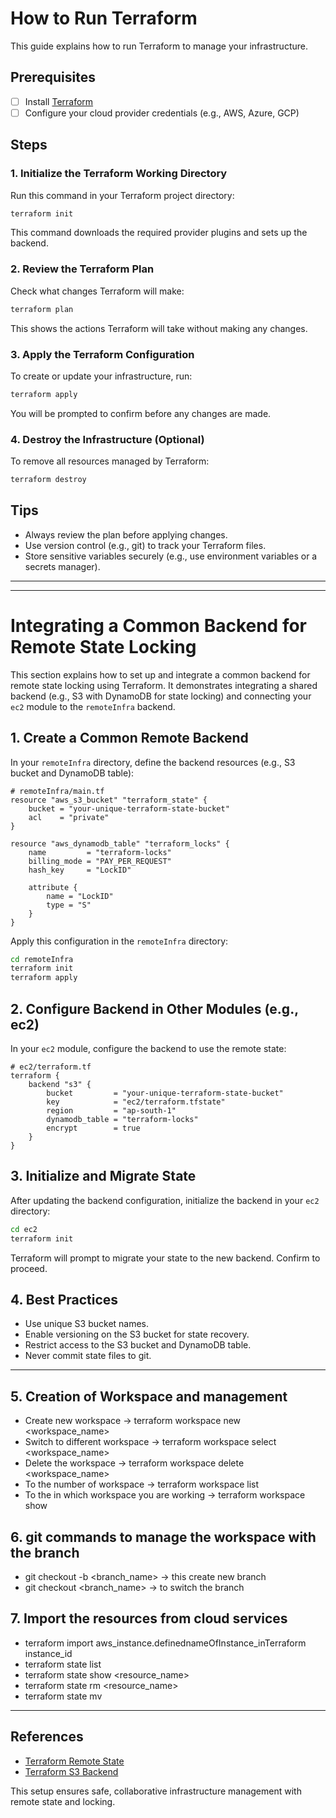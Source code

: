 # How to Run Terraform

This guide explains how to run Terraform to manage your infrastructure.

## Prerequisites
- [ ] Install [Terraform](https://www.terraform.io/downloads.html)
- [ ] Configure your cloud provider credentials (e.g., AWS, Azure, GCP)

## Steps

### 1. Initialize the Terraform Working Directory
Run this command in your Terraform project directory:

```sh
terraform init
```
This command downloads the required provider plugins and sets up the backend.

### 2. Review the Terraform Plan
Check what changes Terraform will make:

```sh
terraform plan
```
This shows the actions Terraform will take without making any changes.

### 3. Apply the Terraform Configuration
To create or update your infrastructure, run:

```sh
terraform apply
```
You will be prompted to confirm before any changes are made.

### 4. Destroy the Infrastructure (Optional)
To remove all resources managed by Terraform:

```sh
terraform destroy
```

## Tips
- Always review the plan before applying changes.
- Use version control (e.g., git) to track your Terraform files.
- Store sensitive variables securely (e.g., use environment variables or a secrets manager).

---

---

# Integrating a Common Backend for Remote State Locking

This section explains how to set up and integrate a common backend for remote state locking using Terraform. It demonstrates integrating a shared backend (e.g., S3 with DynamoDB for state locking) and connecting your `ec2` module to the `remoteInfra` backend.

## 1. Create a Common Remote Backend

In your `remoteInfra` directory, define the backend resources (e.g., S3 bucket and DynamoDB table):

```hcl
# remoteInfra/main.tf
resource "aws_s3_bucket" "terraform_state" {
	bucket = "your-unique-terraform-state-bucket"
	acl    = "private"
}

resource "aws_dynamodb_table" "terraform_locks" {
	name         = "terraform-locks"
	billing_mode = "PAY_PER_REQUEST"
	hash_key     = "LockID"

	attribute {
		name = "LockID"
		type = "S"
	}
}
```

Apply this configuration in the `remoteInfra` directory:

```sh
cd remoteInfra
terraform init
terraform apply
```

## 2. Configure Backend in Other Modules (e.g., ec2)

In your `ec2` module, configure the backend to use the remote state:

```hcl
# ec2/terraform.tf
terraform {
	backend "s3" {
		bucket         = "your-unique-terraform-state-bucket"
		key            = "ec2/terraform.tfstate"
		region         = "ap-south-1"
		dynamodb_table = "terraform-locks"
		encrypt        = true
	}
}
```

## 3. Initialize and Migrate State

After updating the backend configuration, initialize the backend in your `ec2` directory:

```sh
cd ec2
terraform init
```
Terraform will prompt to migrate your state to the new backend. Confirm to proceed.

## 4. Best Practices
- Use unique S3 bucket names.
- Enable versioning on the S3 bucket for state recovery.
- Restrict access to the S3 bucket and DynamoDB table.
- Never commit state files to git.

---

## 5. Creation of Workspace and management
- Create new workspace -> terraform workspace new <workspace_name>
- Switch to different workspace -> terraform workspace select <workspace_name>
- Delete the workspace -> terraform workspace delete <workspace_name>
- To the number of workspace -> terraform workspace list
- To the in which workspace you are working -> terraform workspace show

## 6. git commands to manage the workspace with the branch
- git checkout -b <branch_name> -> this create new branch
- git checkout <branch_name> -> to switch the branch

## 7. Import the resources from cloud services
- terraform import aws_instance.definednameOfInstance_inTerraform instance_id
- terraform state list
- terraform state show <resource_name>
- terraform state rm <resource_name>
- terraform state mv <src> <dest>
---

## References
- [Terraform Remote State](https://www.terraform.io/docs/language/state/remote.html)
- [Terraform S3 Backend](https://www.terraform.io/docs/language/settings/backends/s3.html)

This setup ensures safe, collaborative infrastructure management with remote state and locking.

